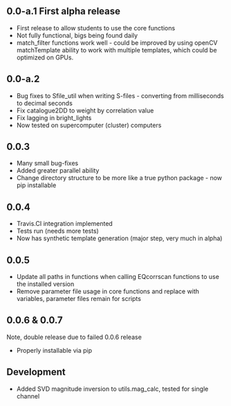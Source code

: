 ## 0.0-a.1 First alpha release
* First release to allow students to use the core functions
* Not fully functional, bigs being found daily
* match_filter functions work well - could be improved by using openCV matchTemplate ability to work with multiple templates, which could be optimized on GPUs.

## 0.0-a.2
* Bug fixes to Sfile_util when writing S-files - converting from milliseconds to decimal seconds
* Fix catalogue2DD to weight by correlation value
* Fix lagging in bright_lights
* Now tested on supercomputer (cluster) computers

## 0.0.3
* Many small bug-fixes
* Added greater parallel ability
* Change directory structure to be more like a true python package - now pip installable

## 0.0.4
* Travis.CI integration implemented
* Tests run (needs more tests)
* Now has synthetic template generation (major step, very much in alpha)

## 0.0.5
* Update all paths in functions when calling EQcorrscan functions to use the installed version
* Remove parameter file usage in core functions and replace with variables, parameter files remain for scripts

## 0.0.6 & 0.0.7
Note, double release due to failed 0.0.6 release
* Properly installable via pip

## Development
* Added SVD magnitude inversion to utils.mag_calc, tested for single channel

